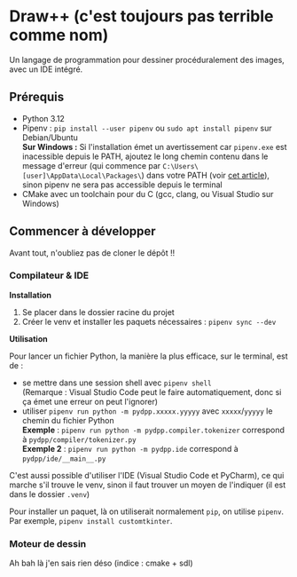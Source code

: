 # Draw++ (c'est toujours pas terrible comme nom)

Un langage de programmation pour dessiner procéduralement des images, avec un IDE intégré.

## Prérequis

- Python 3.12
- Pipenv : `pip install --user pipenv` ou `sudo apt install pipenv` sur Debian/Ubuntu  
  **Sur Windows :** Si l'installation émet un avertissement car `pipenv.exe` est inacessible depuis le PATH, ajoutez le long chemin contenu dans le message d'erreur (qui commence par `C:\Users\[user]\AppData\Local\Packages\`) dans votre PATH (voir [cet article](https://lecrabeinfo.net/modifier-le-path-de-windows-ajouter-un-dossier-au-path.html)), sinon pipenv ne sera pas accessible depuis le terminal
- CMake avec un toolchain pour du C (gcc, clang, ou Visual Studio sur Windows)

## Commencer à développer

Avant tout, n'oubliez pas de cloner le dépôt !!

### Compilateur & IDE

**Installation**
1. Se placer dans le dossier racine du projet
2. Créer le venv et installer les paquets nécessaires : `pipenv sync --dev`

**Utilisation**
 
Pour lancer un fichier Python, la manière la plus efficace, sur le terminal, est de :
- se mettre dans une session shell avec `pipenv shell`   
  (Remarque : Visual Studio Code peut le faire automatiquement, donc si ça émet une erreur on peut l'ignorer)
- utiliser `pipenv run python -m pydpp.xxxxx.yyyyy` avec `xxxxx`/`yyyyy` le chemin du fichier Python  
  **Exemple** : `pipenv run python -m pydpp.compiler.tokenizer` correspond à `pydpp/compiler/tokenizer.py`  
  **Exemple 2** : `pipenv run python -m pydpp.ide` correspond à `pydpp/ide/__main__.py`

C'est aussi possible d'utiliser l'IDE (Visual Studio Code et PyCharm), ce qui marche s'il trouve
le venv, sinon il faut trouver un moyen de l'indiquer (il est dans le dossier `.venv`)

Pour installer un paquet, là on utiliserait normalement `pip`, on utilise `pipenv`. Par exemple, `pipenv install customtkinter`.

### Moteur de dessin

Ah bah là j'en sais rien déso (indice : cmake + sdl)